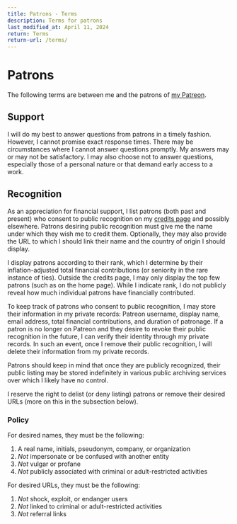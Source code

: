 ```yaml
---
title: Patrons - Terms
description: Terms for patrons
last_modified_at: April 11, 2024
return: Terms
return-url: /terms/
---
```


# Patrons
The following terms are between me and the patrons of <a href="https://www.patreon.com/schizoidnightmares" target="_blank">my Patreon</a>.

## Support
I will do my best to answer questions from patrons in a timely fashion. However, I cannot promise exact response times. There may be circumstances where I cannot answer questions promptly. My answers may or may not be satisfactory. I may also choose not to answer questions, especially those of a personal nature or that demand early access to a work.

## Recognition
As an appreciation for financial support, I list patrons (both past and present) who consent to public recognition on my [credits page](/credits/) and possibly elsewhere. Patrons desiring public recognition must give me the name under which they wish me to credit them. Optionally, they may also provide the URL to which I should link their name and the country of origin I should display.

I display patrons according to their rank, which I determine by their inflation-adjusted total financial contributions (or seniority in the rare instance of ties). Outside the credits page, I may only display the top few patrons (such as on the home page). While I indicate rank, I do not publicly reveal how much individual patrons have financially contributed.

To keep track of patrons who consent to public recognition, I may store their information in my private records: Patreon username, display name, email address, total financial contributions, and duration of patronage. If a patron is no longer on Patreon and they desire to revoke their public recognition in the future, I can verify their identity through my private records. In such an event, once I remove their public recognition, I will delete their information from my private records.

Patrons should keep in mind that once they are publicly recognized, their public listing may be stored indefinitely in various public archiving services over which I likely have no control.

I reserve the right to delist (or deny listing) patrons or remove their desired URLs (more on this in the subsection below).

### Policy
For desired names, they must be the following:

1. A real name, initials, pseudonym, company, or organization
1. *Not* impersonate or be confused with another entity
1. *Not* vulgar or profane
1. *Not* publicly associated with criminal or adult-restricted activities

For desired URLs, they must be the following:

1. *Not* shock, exploit, or endanger users
1. *Not* linked to criminal or adult-restricted activities
1. *Not* referral links